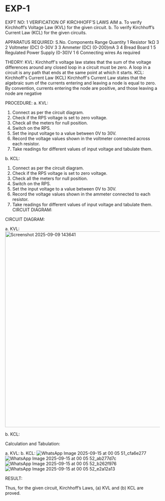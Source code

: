# EXP-1
EXPT NO: 1	VERIFICATION OF KIRCHHOFF’S LAWS
AIM
a.   To verify Kirchhoff’s Voltage Law (KVL) for the given circuit. 
b.   To verify Kirchhoff’s Current Law (KCL) for the given circuits.

APPARATUS REQUIRED:
S.No.	Components	Range	Quantity
1	Resistor	1kΩ	3
2	Voltmeter (DC)	0-30V	3
3	Ammeter (DC)	(0-200)mA	3
4	Bread Board		1
5	Regulated Power Supply	(0-30)V	1
6	Connecting wires		As required

THEORY:
KVL: Kirchhoff's voltage law states that the sum of the voltage differences around any closed loop in a circuit must be zero. A loop in a circuit is any path that ends at the same point at which it starts.
KCL:
Kirchhoff's Current Law (KCL) Kirchhoff's Current Law states that the algebraic sum of the currents entering and leaving a node is equal to zero. By convention, currents entering the node are positive, and those leaving a node are negative


PROCEDURE:
a.   KVL:
1.   Connect as per the circuit diagram.
2.   Check if the RPS voltage is set to zero voltage.
3.   Check all the meters for null position.
4.   Switch on the RPS.
5.   Set the input voltage to a value between 0V to 30V.
6.   Record the voltage values shown in the voltmeter connected across each resistor.
7.   Take readings for different values of input voltage and tabulate them.


b.  KCL:
1.   Connect as per the circuit diagram.
2.   Check if the RPS voltage is set to zero voltage.
3.   Check all the meters for null position.
4.   Switch on the RPS.
5.   Set the input voltage to a value between 0V to 30V.
6.   Record the voltage values shown in the ammeter connected to each resistor.
7.   Take readings for different values of input voltage and tabulate them. 
CIRCUIT DIAGRAM:

CIRCUIT DIAGRAM:


a.   KVL:
 <img width="1099" height="638" alt="Screenshot 2025-09-09 143641" src="https://github.com/user-attachments/assets/e0a9e47c-be3d-4fee-bacd-3d6836de7c2e" />




b.  KCL:


Calculation and Tabulation: 

a.   KVL: b.  KCL:
![WhatsApp Image 2025-09-15 at 00 05 51_cfa6e277](https://github.com/user-attachments/assets/e6e88ef2-ee05-4ef5-a970-22dba17b438d)
![WhatsApp Image 2025-09-15 at 00 05 52_ab277d7c](https://github.com/user-attachments/assets/4fa38aae-1292-4c8e-a3e0-0a28a4685325)
![WhatsApp Image 2025-09-15 at 00 05 52_b262f976](https://github.com/user-attachments/assets/ff48dce0-ace9-42e7-aaca-73519d8479fe)
![WhatsApp Image 2025-09-15 at 00 05 52_e2a12a13](https://github.com/user-attachments/assets/9516af4a-9a27-4b8c-93b7-0b411aa0c5ad)











RESULT:

Thus, for the given circuit, Kirchhoff’s Laws, (a) KVL and (b) KCL are proved.

